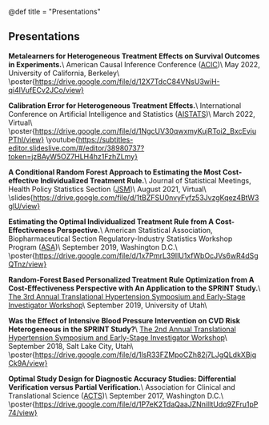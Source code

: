 @def title = "Presentations"

## Presentations

**Metalearners for Heterogeneous Treatment Effects on Survival Outcomes in Experiments.**\\
American Causal Inference Conference ([ACIC](https://ctml.berkeley.edu/american-causal-inference-conference-2022))\\
May 2022, University of California, Berkeley\\
\poster{https://drive.google.com/file/d/12X7TdcC84VNsU3wiH-qi4lVufECv2JCo/view}

**Calibration Error for Heterogeneous Treatment Effects.**\\
International Conference on Artificial Intelligence and Statistics ([AISTATS](http://aistats.org/aistats2022/))\\
March 2022, Virtual\\
\poster{https://drive.google.com/file/d/1NgcUV30qwxmyKujRToi2_BxcEviuPThl/view} \youtube{https://subtitles-editor.slideslive.com/#/editor/38980737?token=jzBAyW5OZ7HLH4hz1FzhZLmy}

**A Conditional Random Forest Approach to Estimating the Most Cost-effective Individualized Treatment Rule.**\\
Journal of Statistical Meetings, Health Policy Statistics Section ([JSM](https://ww2.amstat.org/meetings/jsm/2021/))\\
August 2021, Virtual\\
\slides{https://drive.google.com/file/d/1tBZFSU0nvyFyfz53JvzgKqez4BtW3glU/view}

**Estimating the Optimal Individualized Treatment Rule from A Cost-Effectiveness Perspective.**\\
American Statistical Association, Biopharmaceutical Section Regulatory-Industry Statistics Workshop Program ([ASA](https://ww2.amstat.org/meetings/biop/2019/))\\
September 2019, Washington D.C.\\
\poster{https://drive.google.com/file/d/1x7PmrL39IlU1xfWbOcJVs6wR4dSgQTnz/view}

**Random-Forest Based Personalized Treatment Rule Optimization from A Cost-Effectiveness Perspective with An Application to the SPRINT Study.**\\
[The 3rd Annual Translational Hypertension Symposium and Early-Stage Investigator Workshop](https://uofuhealth.utah.edu/newsroom/news/2019/09/htn.php)\\
September 2019, University of Utah\\

**Was the Effect of Intensive Blood Pressure Intervention on CVD Risk Heterogeneous in the SPRINT Study?**\\
[The 2nd Annual Translational Hypertension Symposium and Early-Stage Investigator Workshop](https://ctsi.utah.edu/news/2018/07/2nd-annual-translational-hypertension-symposium-and-early-stage-investigator-workshop)\\
September 2018, Salt Lake City, Utah\\
\poster{https://drive.google.com/file/d/1lsR33FZMpoCZh82j7LJgQLdkXBjqCk9A/view}

**Optimal Study Design for Diagnostic Accuracy Studies: Differential Verification versus Partial Verification.**\\
Association for Clinical and Translational Science ([ACTS](https://nrmnet.net/blog/faculty/2017/06/14/2017-association-for-clinical-and-translational-science-acts-meeting-features-sessions-by-nrmn/))\\
September 2017, Washington D.C.\\
\poster{https://drive.google.com/file/d/1P7eK2TdaQaaJZNnilltUdq9ZFru1pP74/view}
